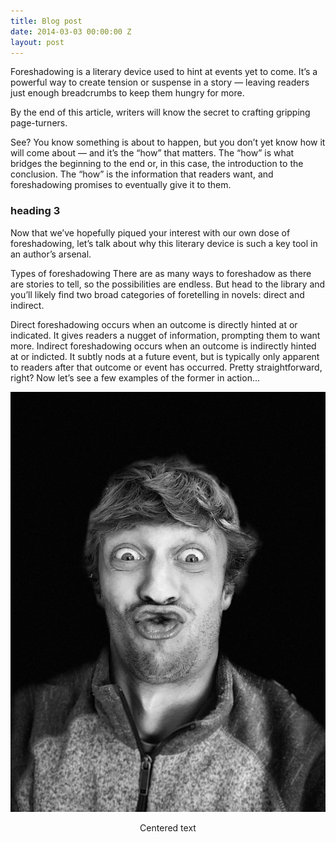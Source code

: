 ```yaml
---
title: Blog post
date: 2014-03-03 00:00:00 Z
layout: post
---
```


Foreshadowing is a literary device used to hint at events yet to come. It’s a powerful way to create tension or suspense in a story — leaving readers just enough breadcrumbs to keep them hungry for more.

By the end of this article, writers will know the secret to crafting gripping page-turners.

See? You know something is about to happen, but you don’t yet know how it will come about — and it’s the “how” that matters. The “how” is what bridges the beginning to the end or, in this case, the introduction to the conclusion. The “how” is the information that readers want, and foreshadowing promises to eventually give it to them.

### heading 3

Now that we’ve hopefully piqued your interest with our own dose of foreshadowing, let’s talk about why this literary device is such a key tool in an author’s arsenal.

Types of foreshadowing
There are as many ways to foreshadow as there are stories to tell, so the possibilities are endless. But head to the library and you’ll likely find two broad categories of foretelling in novels: direct and indirect.

Direct foreshadowing occurs when an outcome is directly hinted at or indicated. It gives readers a nugget of information, prompting them to want more. Indirect foreshadowing occurs when an outcome is indirectly hinted at or indicted. It subtly nods at a future event, but is typically only apparent to readers after that outcome or event has occurred. Pretty straightforward, right? Now let’s see a few examples of the former in action...

![](/uploads/IMG_0313.jpg)
<center>Centered text</center>